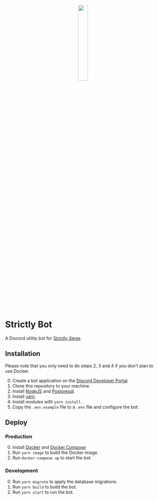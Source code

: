 <div align="center">
    <img src="https://imgur.com/Vs0bNqg.png" align="center" width="25%" alt="">
</div>

# Strictly Bot

A Discord utility bot for [Strictly Siege](https://discord.gg/NbHZzDxf59).

## Installation

Please note that you only need to do steps 2, 3 and 4 if you don't plan to use Docker.

0. Create a bot application on the [Discord Developer Portal](https://discord.com/developers).
1. Clone this repository to your machine.
2. Install [NodeJS](https://nodejs.org/en/) and [Postgresql](https://www.postgresql.org/).
3. Install [yarn](https://yarnpkg.com/).
4. Install modules with `yarn install`.
5. Copy the `.env.example` file to a `.env` file and configure the bot.

## Deploy

### Production

0. Install [Docker](https://docs.docker.com/get-docker/) and [Docker Compose](https://docs.docker.com/compose/install/)
1. Run `yarn image` to build the Docker image.
2. Run `docker-compose up` to start the bot.

### Development

0. Run `yarn migrate` to apply the database migrations.
1. Run `yarn build` to build the bot.
2. Run `yarn start` to run the bot.
